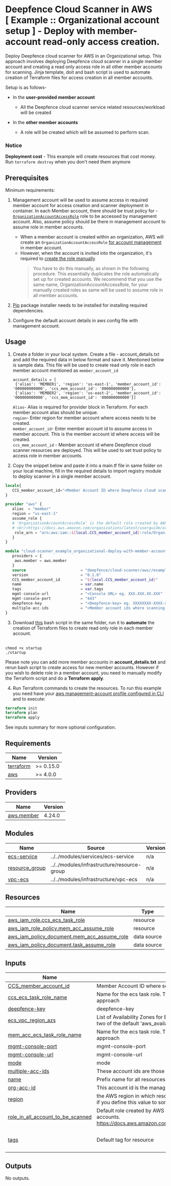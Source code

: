 # Deepfence Cloud Scanner in AWS<br/>[ Example :: Organizational account setup ] - Deploy with member-account read-only access creation.

Deploy Deepfence cloud scanner for AWS in an Organizational setup. This approach involves deploying Deepfence cloud scanner in a single member account and creating a read only access role in all other member accounts for scanning. Jinja template, doit and bash script is used to automate creation of Terraform files for access creation in all member accounts. <br/>

Setup is as follows-
* In the **user-provided member account**
    * All the Deepfence cloud scanner service related resources/workload will be created

* In the **other member accounts**
    * A role will be created which will be assumed to perform scan.
     
### Notice
**Deployment cost** - This example will create resources that cost money.<br/>Run `terraform destroy` when you don't need them anymore

## Prerequisites

Minimum requirements:
1. Management account will be used to assume access in required member account for access creation and scanner deployment in container. In each Member account, there should be trust policy for -[`OrganizationAccountAccessRole`](https://docs.aws.amazon.com/organizations/latest/userguide/orgs_manage_accounts_access.html) role to be accessed by management account. Also, assume policy should be there in management account to assume role in member accounts.

     * When a member account is created within an organization, AWS will create an `OrganizationAccountAccessRole` [for account management](https://docs.aws.amazon.com/organizations/latest/userguide/orgs_manage_accounts_access.html) in member account. 
     * However, when the account is invited into the organization, it's required to [create the role manually](https://docs.aws.amazon.com/organizations/latest/userguide/orgs_manage_accounts_access.html#orgs_manage_accounts_create-cross-account-role)
       > You have to do this manually, as shown in the following procedure. This essentially duplicates the role automatically set up for created accounts. We recommend that you use the same name, OrganizationAccountAccessRole, for your manually created roles as same will be used to assume role in all member accounts.

2. [Pip](https://pip.pypa.io/en/stable/installation/) package installer needs to be installed for installing required dependencies.

3. Configure the default account details in aws config file with management account. 

## Usage

1. Create a folder in your local system. Create a file - account_details.txt and add the required data in below format and save it. Mentioned        below is sample data. This file will be used to create read only role in each member account mentioned as `member_account_id` <br/>
   ```
   account_details = [
    {'alias': 'MEMBER1', 'region': 'us-east-1', 'member_account_id': '000000000000', 'ccs_mem_account_id': '000000000000'},
    {'alias': 'MEMBER2', 'region': 'us-east-2', 'member_account_id': '000000000000', 'ccs_mem_account_id': '000000000000'}]
   ```
   `Alias`- Alias is required for provider block in Terraform. For each member account alias should be unique. <br/>
   `region`- Enter region for member account where access needs to be created. <br/>
   `member_account_id`- Enter member account id to assume access in member account. This is the member account id where access will be created.<br/>
   `ccs_mem_account_id` - Member account id where Deepfence cloud scanner resources are deployed. This will be used to set trust policy to access     role in member accounts. <br/>

2. Copy the snippet below and paste it into a main.tf file in same folder on your local machine, fill in the required details to import registry    module to deploy scanner in a single member account.

```terraform
locals{
   CCS_member_account_id="<Member Account ID where Deepfence cloud scanner resources will be deployed> eg. XXXXXXXXXXXX"
}

provider "aws" {
   alias  = "member"
   region = "us-east-1"
   assume_role {
   # 'OrganizationAccountAccessRole' is the default role created by AWS for managed-account users to be able to admin member accounts.
   # <br/>https://docs.aws.amazon.com/organizations/latest/userguide/orgs_manage_accounts_access.html
    role_arn = "arn:aws:iam::${local.CCS_member_account_id}:role/OrganizationAccountAccessRole"
   }
}

module "cloud-scanner_example_organizational-deploy-with-member-account-read-only-access-creation" {
   providers = {
    aws.member = aws.member
   }
   source                        = "deepfence/cloud-scanner/aws//examples/organizational-deploy-with-member-account-read-only-access-creation"
   version                       = "0.1.0"
   CCS_member_account_id         = "${local.CCS_member_account_id}"
   name                          = var.name
   tags                          = var.tags
   mgmt-console-url              = "<Console URL> eg. XXX.XXX.XX.XXX"
   mgmt-console-port             = "443"
   deepfence-key                 = "<Deepfence-key> eg. XXXXXXXX-XXXX-XXXX-XXXX-XXXXXXXXXXXX"
   multiple-acc-ids              = "<Member account ids where scanning will be done> ex. XXXXXXXXXXXX, XXXXXXXXXXXX, XXXXXXXXXXXX"
}
```
3. Download [this](https://github.com/deepfence/terraform-aws-cloud-scanner/blob/main/examples/organizational-deploy-with-member-account-read-only-access-creation/startup.sh) bash script in the same folder, run it to **automate** the creation of Terraform files to    create read only role in each member account. <br/><br/>
```shell
chmod +x startup
./startup
```

   Please note you can add more member accounts in **account_details.txt** and rerun bash script to create access for new member accounts.          However if you wish to delete role in a member account, you need to manually modify the Terraform script and do a **Terraform apply**.          

4. Run Terraform commands to create the resources. To run this example you need have your [aws management-account profile configured in CLI](https://docs.aws.amazon.com/cli/latest/userguide/cli-configure-profiles.html) and to execute:
```terraform
terraform init
terraform plan
terraform apply
```

See inputs summary for more optional configuration.

## Requirements

| Name | Version |
|------|---------|
| <a name="requirement_terraform"></a> [terraform](#requirement\_terraform) | >= 0.15.0 |
| <a name="requirement_aws"></a> [aws](#requirement\_aws) | >= 4.0.0 |

## Providers

| Name | Version |
|------|---------|
| <a name="provider_aws.member"></a> [aws.member](#provider\_aws.member) | 4.24.0 |

## Modules

| Name | Source | Version |
|------|--------|---------|
| <a name="module_ecs-service"></a> [ecs-service](#module\_ecs-service) | ../../modules/services/ecs-service | n/a |
| <a name="module_resource_group"></a> [resource\_group](#module\_resource\_group) | ../../modules/infrastructure/resource-group | n/a |
| <a name="module_vpc-ecs"></a> [vpc-ecs](#module\_vpc-ecs) | ../../modules/infrastructure/vpc-ecs | n/a |

## Resources

| Name | Type |
|------|------|
| [aws_iam_role.ccs_ecs_task_role](https://registry.terraform.io/providers/hashicorp/aws/latest/docs/resources/iam_role) | resource |
| [aws_iam_role_policy.mem_acc_assume_role](https://registry.terraform.io/providers/hashicorp/aws/latest/docs/resources/iam_role_policy) | resource |
| [aws_iam_policy_document.mem_acc_assume_role](https://registry.terraform.io/providers/hashicorp/aws/latest/docs/data-sources/iam_policy_document) | data source |
| [aws_iam_policy_document.task_assume_role](https://registry.terraform.io/providers/hashicorp/aws/latest/docs/data-sources/iam_policy_document) | data source |

## Inputs

| Name | Description | Type | Default | Required |
|------|-------------|------|---------|:--------:|
| <a name="input_CCS_member_account_id"></a> [CCS\_member\_account\_id](#input\_CCS\_member\_account\_id) | Member Account ID where scanner resources will be deployed | `string` | `""` | no |
| <a name="input_ccs_ecs_task_role_name"></a> [ccs\_ecs\_task\_role\_name](#input\_ccs\_ecs\_task\_role\_name) | Name for the ecs task role. This is only required to resolve cyclic dependency with organizational approach | `string` | `"organizational-ECSTaskRole"` | no |
| <a name="input_deepfence-key"></a> [deepfence-key](#input\_deepfence-key) | deepfence-key | `string` | `""` | no |
| <a name="input_ecs_vpc_region_azs"></a> [ecs\_vpc\_region\_azs](#input\_ecs\_vpc\_region\_azs) | List of Availability Zones for ECS VPC creation. e.g.: ["apne1-az1", "apne1-az2"]. If defaulted, two of the default 'aws\_availability\_zones' datasource will be taken | `list(string)` | `[]` | no |
| <a name="input_mem_acc_ecs_task_role_name"></a> [mem\_acc\_ecs\_task\_role\_name](#input\_mem\_acc\_ecs\_task\_role\_name) | Name for the ecs task role. This is only required to resolve cyclic dependency with organizational approach | `string` | `""` | no |
| <a name="input_mgmt-console-port"></a> [mgmt-console-port](#input\_mgmt-console-port) | mgmt-console-port | `string` | `"443"` | no |
| <a name="input_mgmt-console-url"></a> [mgmt-console-url](#input\_mgmt-console-url) | mgmt-console-url | `string` | `""` | no |
| <a name="input_mode"></a> [mode](#input\_mode) | mode | `string` | `"service"` | no |
| <a name="input_multiple-acc-ids"></a> [multiple-acc-ids](#input\_multiple-acc-ids) | These account ids are those where scanning will be done | `string` | `""` | no |
| <a name="input_name"></a> [name](#input\_name) | Prefix name for all resources | `string` | `"deepfence-cloud-scanner"` | no |
| <a name="input_org-acc-id"></a> [org-acc-id](#input\_org-acc-id) | This account id is the management account id which is there in an organizational setup | `string` | `""` | no |
| <a name="input_region"></a> [region](#input\_region) | the AWS region in which resources are created, you must set the availability\_zones variable as well if you define this value to something other than the default | `string` | `"us-east-1"` | no |
| <a name="input_role_in_all_account_to_be_scanned"></a> [role\_in\_all\_account\_to\_be\_scanned](#input\_role\_in\_all\_account\_to\_be\_scanned) | Default role created by AWS for management-account users to be able to admin member accounts.<br/>https://docs.aws.amazon.com/organizations/latest/userguide/orgs_manage_accounts_access.html | `string` | `"deepfence-cloud-scanner-mem-acc-read-only-access"` | no |
| <a name="input_tags"></a> [tags](#input\_tags) | Default tag for resource | `map(string)` | <pre>{<br>  "product": "deepfence-cloud-scanner"<br>}</pre> | no |

## Outputs

No outputs.
